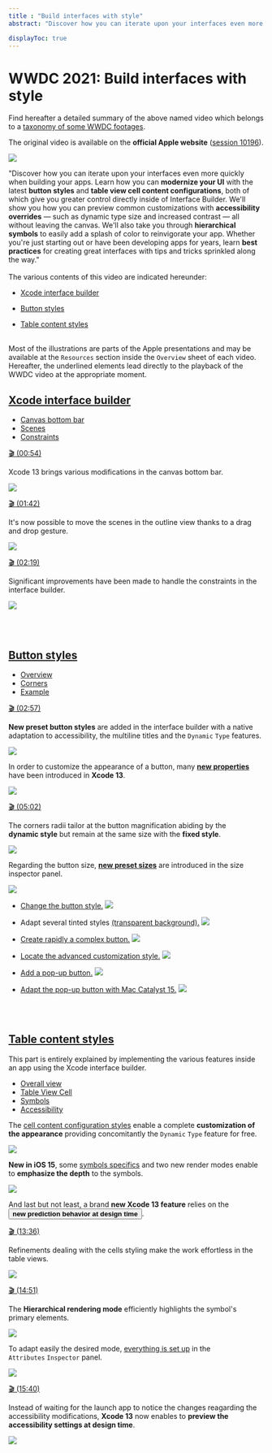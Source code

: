 ```yaml
---
title : "Build interfaces with style"
abstract: "Discover how you can iterate upon your interfaces even more quickly when building your apps."

displayToc: true
---
```


# WWDC 2021: Build interfaces with style
Find hereafter a detailed summary of the above named video which belongs to a [taxonomy&nbsp;of&nbsp;some&nbsp;WWDC&nbsp;footages](../../).

The original video is available on the **official Apple website** ([session&nbsp;10196](https://developer.apple.com/videos/play/wwdc2021/10196/)).

![](../../../../../images/iOSdev/wwdc21-10196.png)

"Discover how you can iterate upon your interfaces even more quickly when building your apps. Learn how you can **modernize your UI** with the latest **button styles** and **table view cell content configurations**, both of which give you greater control directly inside of Interface Builder. We'll show you how you can preview common customizations with **accessibility overrides** — such as dynamic type size and increased contrast — all without leaving the canvas. We'll also take you through **hierarchical symbols** to easily add a splash of color to reinvigorate your app. Whether you're just starting out or have been developing apps for years, learn **best practices** for creating great interfaces with tips and tricks sprinkled along the way."
</br></br>The various contents of this video are indicated hereunder:
- [Xcode&nbsp;interface&nbsp;builder](#xcode-interface-builder)

- [Button&nbsp;styles](#button-styles)

- [Table&nbsp;content&nbsp;styles](#table-content-styles)

</br>Most of the illustrations are parts of the Apple presentations and may be available at the `Resources` section inside the `Overview` sheet of each video.
</br>Hereafter, the underlined elements lead directly to the playback of the WWDC video at the appropriate moment.
</br>
## [Xcode&nbsp;interface&nbsp;builder](https://developer.apple.com/videos/play/wwdc2021/10196?time=51)
<ul class="nav nav-tabs" role="tablist">
    <li class="nav-item" role="presentation">
        <a class="nav-link active"
           data-bs-toggle="tab" 
           href="#InterfaceBuilderCanvasBottomBar"
           id="InterfaceBuilderCanvasBottomBar_tab"
           role="tab" 
           aria-selected="true">Canvas&nbsp;bottom&nbsp;bar</a>
    </li>
    <li class="nav-item" role="presentation">
        <a class="nav-link"
           data-bs-toggle="tab" 
           href="#InterfaceBuilderScenes"
           id="InterfaceBuilderScenes_tab"
           role="tab" 
           aria-selected="false">Scenes</a>
    </li>
    <li class="nav-item" role="presentation">
        <a class="nav-link"
           data-bs-toggle="tab" 
           href="#InterfaceBuilderConstraints"
           id="InterfaceBuilderConstraints_tab"
           role="tab" 
           aria-selected="false">Constraints</a>
    </li>
</ul>

<div class="tab-content">
<div class="tab-pane show active" id="InterfaceBuilderCanvasBottomBar" role="tabpanel">

<a alt="Click to playback the video at the indicated time." href="https://developer.apple.com/videos/play/wwdc2021/10196?time=54">🎬 (00:54)</a> 

Xcode&nbsp;13 brings various modifications in the canvas bottom bar.

![](../../../../../images/iOSdev/wwdc21-10196-InterfaceBuilderCanvasBottomBar.png)
</div>

<div class="tab-pane" id="InterfaceBuilderScenes" role="tabpanel">

<a alt="Click to playback the video at the indicated time." href="https://developer.apple.com/videos/play/wwdc2021/10196?time=102">🎬 (01:42)</a>

It's now possible to move the scenes in the outline view thanks to a drag and drop gesture.

![](../../../../../images/iOSdev/wwdc21-10196-InterfaceBuilderScenes.png)

</div>

<div class="tab-pane" id="InterfaceBuilderConstraints" role="tabpanel">

<a alt="Click to playback the video at the indicated time." href="https://developer.apple.com/videos/play/wwdc2021/10196?time=139">🎬 (02:19)</a>

Significant improvements have been made to handle the constraints in the interface builder.

![](../../../../../images/iOSdev/wwdc21-10196-InterfaceBuilderConstraints.png)
</div>
</div>

</br></br>
## [Button&nbsp;styles](https://developer.apple.com/videos/play/wwdc2021/10196?time=173)
<ul class="nav nav-tabs" role="tablist">
    <li class="nav-item" role="presentation">
        <a class="nav-link active"
           data-bs-toggle="tab" 
           href="#ButtonStylesOverview"
           id="ButtonStylesOverview_tab"
           role="tab" 
           aria-selected="true">Overview</a>
    </li>
    <li class="nav-item" role="presentation">
        <a class="nav-link"
           data-bs-toggle="tab" 
           href="#ButtonStylesCorners"
           id="ButtonStylesCorners_tab"
           role="tab" 
           aria-selected="false">Corners</a>
    </li>
    <li class="nav-item" role="presentation">
        <a class="nav-link"
           data-bs-toggle="tab" 
           href="#ButtonStylesExample"
           id="ButtonStylesExample_tab"
           role="tab" 
           aria-selected="false">Example</a>
    </li>
</ul>

<div class="tab-content">
<div class="tab-pane show active" id="ButtonStylesOverview" role="tabpanel">

<a alt="Click to playback the video at the indicated time." href="https://developer.apple.com/videos/play/wwdc2021/10196?time=177">🎬 (02:57)</a> 

**New preset button styles** are added in the interface builder with a native adaptation to accessibility, the multiline titles and the `Dynamic`&nbsp;`Type` features.

![](../../../../../images/iOSdev/wwdc21-10196-ButtonStylesOverview_1.png)

In order to customize the appearance of a button, many **[new properties](https://developer.apple.com/videos/play/wwdc2021/10196/?time=274)** have been introduced in **Xcode&nbsp;13**.

![](../../../../../images/iOSdev/wwdc21-10196-ButtonStylesOverview_2.png)
</div>

<div class="tab-pane" id="ButtonStylesCorners" role="tabpanel">

<a alt="Click to playback the video at the indicated time." href="https://developer.apple.com/videos/play/wwdc2021/10196?time=302">🎬 (05:02)</a>

The corners radii tailor at the button magnification abiding by the **dynamic&nbsp;style** but remain at the same size with the **fixed&nbsp;style**.

![](../../../../../images/iOSdev/wwdc21-10196-ButtonStylesCorners_1.png)

Regarding the button size, **[new preset sizes](https://developer.apple.com/videos/play/wwdc2021/10196/?time=338)** are introduced in the size inspector panel. 

![](../../../../../images/iOSdev/wwdc21-10196-ButtonStylesCorners_2.png)
</div>

<div class="tab-pane" id="ButtonStylesExample" role="tabpanel">

- <a alt="" href="https://developer.apple.com/videos/play/wwdc2021/10196/?time=354">Change&nbsp;the&nbsp;button&nbsp;style.</a> 
![](../../../../../images/iOSdev/wwdc21-10196-ButtonStylesExample_1.png)

- Adapt several tinted styles <a alt="" href="https://developer.apple.com/videos/play/wwdc2021/10196/?time=404">(transparent&nbsp;background).</a> 
![](../../../../../images/iOSdev/wwdc21-10196-ButtonStylesExample_2.png)

- <a alt="" href="https://developer.apple.com/videos/play/wwdc2021/10196/?time=471">Create&nbsp;rapidly&nbsp;a&nbsp;complex&nbsp;button.</a> 
![](../../../../../images/iOSdev/wwdc21-10196-ButtonStylesExample_3.png)

- <a alt="" href="https://developer.apple.com/videos/play/wwdc2021/10196/?time=576">Locate&nbsp;the&nbsp;advanced&nbsp;customization&nbsp;style.</a> 
![](../../../../../images/iOSdev/wwdc21-10196-ButtonStylesExample_4.png)

- <a alt="" href="https://developer.apple.com/videos/play/wwdc2021/10196/?time=593">Add&nbsp;a&nbsp;pop-up&nbsp;button.</a> 
![](../../../../../images/iOSdev/wwdc21-10196-ButtonStylesExample_5.png)

- <a alt="" href="https://developer.apple.com/videos/play/wwdc2021/10196/?time=675">Adapt the pop-up button with Mac&nbsp;Catalyst&nbsp;15.</a> 
![](../../../../../images/iOSdev/wwdc21-10196-ButtonStylesExample_6.png)
</div>
</div>

</br></br>
## [Table&nbsp;content&nbsp;styles](https://developer.apple.com/videos/play/wwdc2021/10196/?time=751)

This part is entirely explained by implementing the various features inside an app using the Xcode interface builder.

<ul class="nav nav-tabs" role="tablist">
    <li class="nav-item" role="presentation">
        <a class="nav-link active"
           data-bs-toggle="tab" 
           href="#TableContentStylesOverview"
           id="TableContentStylesOverview_tab"
           role="tab" 
           aria-selected="true">Overall&nbsp;view</a>
    </li>
    <li class="nav-item" role="presentation">
        <a class="nav-link"
           data-bs-toggle="tab" 
           href="#TableContentStylesEx1"
           id="TableContentStylesEx1_tab"
           role="tab" 
           aria-selected="false">Table&nbsp;View&nbsp;Cell</a>
    </li>
    <li class="nav-item" role="presentation">
        <a class="nav-link"
           data-bs-toggle="tab" 
           href="#TableContentStylesEx2"
           id="TableContentStylesEx2_tab"
           role="tab" 
           aria-selected="false">Symbols</a>
    </li>
    <li class="nav-item" role="presentation">
        <a class="nav-link"
           data-bs-toggle="tab" 
           href="#TableContentStylesEx3"
           id="TableContentStylesEx3_tab"
           role="tab" 
           aria-selected="false">Accessibility</a>
    </li>
</ul>

<div class="tab-content">
<div class="tab-pane show active" id="TableContentStylesOverview" role="tabpanel">

The [cell&nbsp;content&nbsp;configuration&nbsp;styles](https://developer.apple.com/videos/play/wwdc2021/10196/?time=791) enable a complete **customization of the appearance** providing concomitantly the `Dynamic`&nbsp;`Type` feature for free.

![](../../../../../images/iOSdev/wwdc21-10196-TableContentStylesOverview_1.png)

**New in iOS&nbsp;15**, some [symbols&nbsp;specifics](https://developer.apple.com/videos/play/wwdc2021/10196/?time=854) and two new render modes enable to **emphasize the depth** to the symbols.

![](../../../../../images/iOSdev/wwdc21-10196-TableContentStylesOverview_2.png)

And last but not least, a brand **new Xcode&nbsp;13 feature** relies on the <button class="btn btn-link" onclick="tabPanelFocus('TableContentStylesEx3_tab','table-content-styles')">**new prediction behavior at design time**</button>.
</div>

<div class="tab-pane" id="TableContentStylesEx1" role="tabpanel">

<a alt="Click to playback the video at the indicated time." href="https://developer.apple.com/videos/play/wwdc2021/10196?time=816">🎬 (13:36)</a>

Refinements dealing with the cells styling make the work effortless in the table views.

![](../../../../../images/iOSdev/wwdc21-10196-TableContentStylesEx1.png)
</div>

<div class="tab-pane" id="TableContentStylesEx2" role="tabpanel">

<a alt="Click to playback the video at the indicated time." href="https://developer.apple.com/videos/play/wwdc2021/10196/?time=891">🎬 (14:51)</a>

The **Hierarchical rendering mode** efficiently highlights the symbol's primary elements.

![](../../../../../images/iOSdev/wwdc21-10196-TableContentStylesEx2_1.png)

To adapt easily the desired mode, [everything&nbsp;is&nbsp;set&nbsp;up](https://developer.apple.com/videos/play/wwdc2021/10196/?time=914) in the `Attributes`&nbsp;`Inspector` panel.

![](../../../../../images/iOSdev/wwdc21-10196-TableContentStylesEx2_2.png)
</div>

<div class="tab-pane" id="TableContentStylesEx3" role="tabpanel">

<a alt="Click to playback the video at the indicated time." href="https://developer.apple.com/videos/play/wwdc2021/10196/?time=940">🎬 (15:40)</a>

Instead of waiting for the launch app to notice the changes reagarding the accessibility modifications, **Xcode&nbsp;13** now enables to **preview the accessibility settings at design time**.

![](../../../../../images/iOSdev/wwdc21-10196-TableContentStylesEx3.png)
</div>
</div>

</br></br>


</br></br></br>